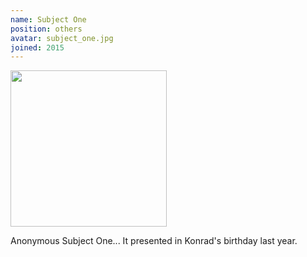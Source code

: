 ```yaml
---
name: Subject One
position: others
avatar: subject_one.jpg
joined: 2015
---
```


<img width="250" src="{{site.baseurl}}/images/people/{{page.avatar}}" data-action="zoom">

Anonymous Subject One... It presented in Konrad's birthday last year.
